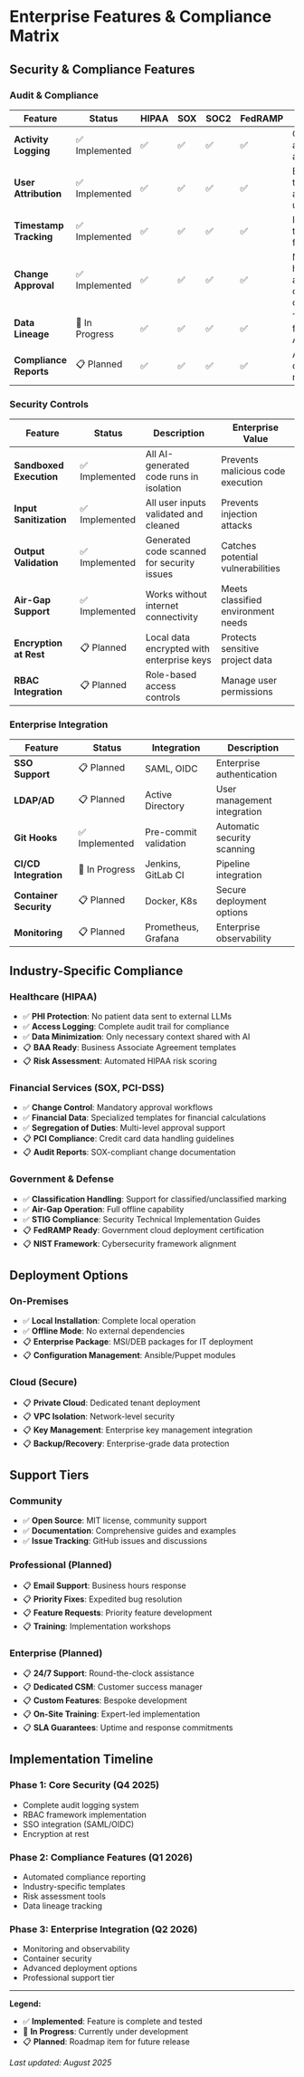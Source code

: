 # Enterprise Features & Compliance Matrix

## Security & Compliance Features

### Audit & Compliance
| Feature | Status | HIPAA | SOX | SOC2 | FedRAMP | Description |
|---------|--------|-------|-----|------|---------|-------------|
| **Activity Logging** | ✅ Implemented | ✅ | ✅ | ✅ | ✅ | Complete audit trail of all operations |
| **User Attribution** | ✅ Implemented | ✅ | ✅ | ✅ | ✅ | Every action tied to authenticated user |
| **Timestamp Tracking** | ✅ Implemented | ✅ | ✅ | ✅ | ✅ | Immutable timestamps for all events |
| **Change Approval** | ✅ Implemented | ✅ | ✅ | ✅ | ✅ | Mandatory human approval for code changes |
| **Data Lineage** | 🔄 In Progress | ✅ | ✅ | ✅ | ✅ | Track data flow through AI generation |
| **Compliance Reports** | 📋 Planned | ✅ | ✅ | ✅ | ✅ | Automated compliance reporting |

### Security Controls
| Feature | Status | Description | Enterprise Value |
|---------|--------|-------------|------------------|
| **Sandboxed Execution** | ✅ Implemented | All AI-generated code runs in isolation | Prevents malicious code execution |
| **Input Sanitization** | ✅ Implemented | All user inputs validated and cleaned | Prevents injection attacks |
| **Output Validation** | ✅ Implemented | Generated code scanned for security issues | Catches potential vulnerabilities |
| **Air-Gap Support** | ✅ Implemented | Works without internet connectivity | Meets classified environment needs |
| **Encryption at Rest** | 📋 Planned | Local data encrypted with enterprise keys | Protects sensitive project data |
| **RBAC Integration** | 📋 Planned | Role-based access controls | Manage user permissions |

### Enterprise Integration
| Feature | Status | Integration | Description |
|---------|--------|-------------|-------------|
| **SSO Support** | 📋 Planned | SAML, OIDC | Enterprise authentication |
| **LDAP/AD** | 📋 Planned | Active Directory | User management integration |
| **Git Hooks** | ✅ Implemented | Pre-commit validation | Automatic security scanning |
| **CI/CD Integration** | 🔄 In Progress | Jenkins, GitLab CI | Pipeline integration |
| **Container Security** | 📋 Planned | Docker, K8s | Secure deployment options |
| **Monitoring** | 📋 Planned | Prometheus, Grafana | Enterprise observability |

## Industry-Specific Compliance

### Healthcare (HIPAA)
- ✅ **PHI Protection**: No patient data sent to external LLMs
- ✅ **Access Logging**: Complete audit trail for compliance
- ✅ **Data Minimization**: Only necessary context shared with AI
- 📋 **BAA Ready**: Business Associate Agreement templates
- 📋 **Risk Assessment**: Automated HIPAA risk scoring

### Financial Services (SOX, PCI-DSS)
- ✅ **Change Control**: Mandatory approval workflows
- ✅ **Financial Data**: Specialized templates for financial calculations
- ✅ **Segregation of Duties**: Multi-level approval support
- 📋 **PCI Compliance**: Credit card data handling guidelines
- 📋 **Audit Reports**: SOX-compliant change documentation

### Government & Defense
- ✅ **Classification Handling**: Support for classified/unclassified marking
- ✅ **Air-Gap Operation**: Full offline capability
- ✅ **STIG Compliance**: Security Technical Implementation Guides
- 📋 **FedRAMP Ready**: Government cloud deployment certification
- 📋 **NIST Framework**: Cybersecurity framework alignment

## Deployment Options

### On-Premises
- ✅ **Local Installation**: Complete local operation
- ✅ **Offline Mode**: No external dependencies
- 📋 **Enterprise Package**: MSI/DEB packages for IT deployment
- 📋 **Configuration Management**: Ansible/Puppet modules

### Cloud (Secure)
- 📋 **Private Cloud**: Dedicated tenant deployment
- 📋 **VPC Isolation**: Network-level security
- 📋 **Key Management**: Enterprise key management integration
- 📋 **Backup/Recovery**: Enterprise-grade data protection

## Support Tiers

### Community
- ✅ **Open Source**: MIT license, community support
- ✅ **Documentation**: Comprehensive guides and examples
- ✅ **Issue Tracking**: GitHub issues and discussions

### Professional (Planned)
- 📋 **Email Support**: Business hours response
- 📋 **Priority Fixes**: Expedited bug resolution
- 📋 **Feature Requests**: Priority feature development
- 📋 **Training**: Implementation workshops

### Enterprise (Planned)
- 📋 **24/7 Support**: Round-the-clock assistance
- 📋 **Dedicated CSM**: Customer success manager
- 📋 **Custom Features**: Bespoke development
- 📋 **On-Site Training**: Expert-led implementation
- 📋 **SLA Guarantees**: Uptime and response commitments

## Implementation Timeline

### Phase 1: Core Security (Q4 2025)
- Complete audit logging system
- RBAC framework implementation
- SSO integration (SAML/OIDC)
- Encryption at rest

### Phase 2: Compliance Features (Q1 2026)
- Automated compliance reporting
- Industry-specific templates
- Risk assessment tools
- Data lineage tracking

### Phase 3: Enterprise Integration (Q2 2026)
- Monitoring and observability
- Container security
- Advanced deployment options
- Professional support tier

---

**Legend:**
- ✅ **Implemented**: Feature is complete and tested
- 🔄 **In Progress**: Currently under development
- 📋 **Planned**: Roadmap item for future release

*Last updated: August 2025*